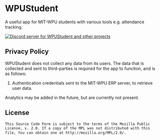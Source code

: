 # WPUStudent

A useful app for MIT-WPU students with various tools e.g. attendance tracking.

[![Discord server for WPUStudent and other projects](https://dcbadge.vercel.app/api/server/MFSJa9TpPS)](https://discord.gg/MFSJa9TpPS)

## Privacy Policy

WPUStudent does not collect any data from its users. The data that is collected and sent to third-parties is required for the app to function, and is as follows:

1. Authentication credentials sent to the MIT-WPU ERP server, to retrieve user data.

Analytics may be added in the future, but are currently not present.

## License

```markdown
This Source Code Form is subject to the terms of the Mozilla Public
License, v. 2.0. If a copy of the MPL was not distributed with this
file, You can obtain one at http://mozilla.org/MPL/2.0/.
```
